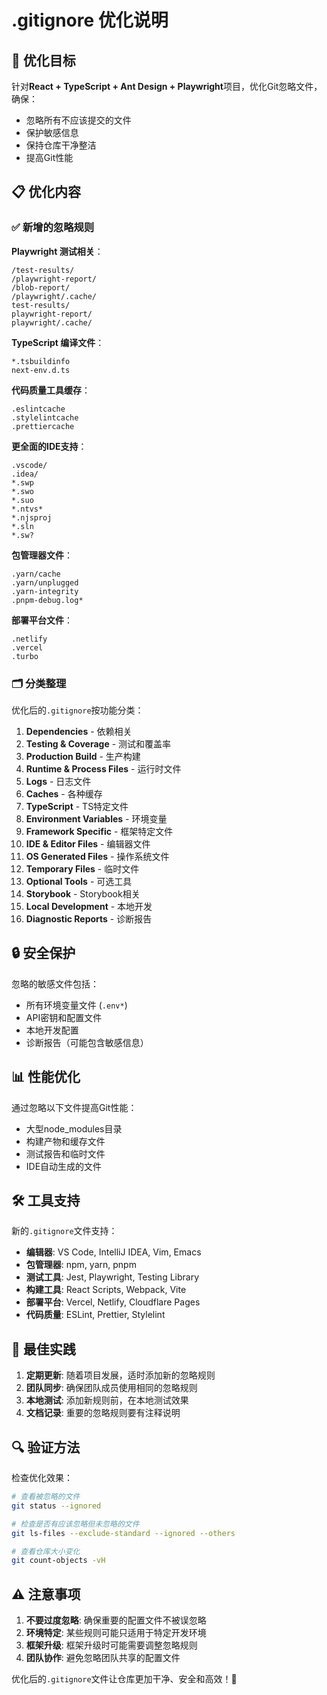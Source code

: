 # .gitignore 优化说明

## 🎯 优化目标

针对**React + TypeScript + Ant Design + Playwright**项目，优化Git忽略文件，确保：
- 忽略所有不应该提交的文件
- 保护敏感信息
- 保持仓库干净整洁
- 提高Git性能

## 📋 优化内容

### ✅ 新增的忽略规则

**Playwright 测试相关**：
```gitignore
/test-results/
/playwright-report/
/blob-report/
/playwright/.cache/
test-results/
playwright-report/
playwright/.cache/
```

**TypeScript 编译文件**：
```gitignore
*.tsbuildinfo
next-env.d.ts
```

**代码质量工具缓存**：
```gitignore
.eslintcache
.stylelintcache
.prettiercache
```

**更全面的IDE支持**：
```gitignore
.vscode/
.idea/
*.swp
*.swo
*.suo
*.ntvs*
*.njsproj
*.sln
*.sw?
```

**包管理器文件**：
```gitignore
.yarn/cache
.yarn/unplugged
.yarn-integrity
.pnpm-debug.log*
```

**部署平台文件**：
```gitignore
.netlify
.vercel
.turbo
```

### 🗂️ 分类整理

优化后的`.gitignore`按功能分类：

1. **Dependencies** - 依赖相关
2. **Testing & Coverage** - 测试和覆盖率
3. **Production Build** - 生产构建
4. **Runtime & Process Files** - 运行时文件
5. **Logs** - 日志文件
6. **Caches** - 各种缓存
7. **TypeScript** - TS特定文件
8. **Environment Variables** - 环境变量
9. **Framework Specific** - 框架特定文件
10. **IDE & Editor Files** - 编辑器文件
11. **OS Generated Files** - 操作系统文件
12. **Temporary Files** - 临时文件
13. **Optional Tools** - 可选工具
14. **Storybook** - Storybook相关
15. **Local Development** - 本地开发
16. **Diagnostic Reports** - 诊断报告

## 🔒 安全保护

忽略的敏感文件包括：
- 所有环境变量文件 (`.env*`)
- API密钥和配置文件
- 本地开发配置
- 诊断报告（可能包含敏感信息）

## 📊 性能优化

通过忽略以下文件提高Git性能：
- 大型node_modules目录
- 构建产物和缓存文件
- 测试报告和临时文件
- IDE自动生成的文件

## 🛠️ 工具支持

新的`.gitignore`文件支持：
- **编辑器**: VS Code, IntelliJ IDEA, Vim, Emacs
- **包管理器**: npm, yarn, pnpm
- **测试工具**: Jest, Playwright, Testing Library
- **构建工具**: React Scripts, Webpack, Vite
- **部署平台**: Vercel, Netlify, Cloudflare Pages
- **代码质量**: ESLint, Prettier, Stylelint

## 📝 最佳实践

1. **定期更新**: 随着项目发展，适时添加新的忽略规则
2. **团队同步**: 确保团队成员使用相同的忽略规则
3. **本地测试**: 添加新规则前，在本地测试效果
4. **文档记录**: 重要的忽略规则要有注释说明

## 🔍 验证方法

检查优化效果：
```bash
# 查看被忽略的文件
git status --ignored

# 检查是否有应该忽略但未忽略的文件
git ls-files --exclude-standard --ignored --others

# 查看仓库大小变化
git count-objects -vH
```

## ⚠️ 注意事项

1. **不要过度忽略**: 确保重要的配置文件不被误忽略
2. **环境特定**: 某些规则可能只适用于特定开发环境
3. **框架升级**: 框架升级时可能需要调整忽略规则
4. **团队协作**: 避免忽略团队共享的配置文件

优化后的`.gitignore`文件让仓库更加干净、安全和高效！🚀 